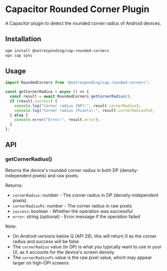 # Capacitor Rounded Corner Plugin

A Capacitor plugin to detect the rounded corner radius of Android devices.

## Installation

```bash
npm install @notrezponding/cap-rounded-corners
npx cap sync
```

## Usage

```typescript
import RoundedCorners from "@notrezponding/cap-rounded-corners";

const getCornerRadius = async () => {
  const result = await RoundedCorners.getCornerRadius();
  if (result.success) {
    console.log("Corner radius (DP):", result.cornerRadius);
    console.log("Corner radius (Pixels):", result.cornerRadiusPx);
  } else {
    console.error("Error:", result.error);
  }
};
```

## API

### getCornerRadius()

Returns the device's rounded corner radius in both DP (density-independent pixels) and raw pixels.

Returns:
- `cornerRadius`: number - The corner radius in DP (density-independent pixels)
- `cornerRadiusPx`: number - The corner radius in raw pixels
- `success`: boolean - Whether the operation was successful
- `error`: string (optional) - Error message if the operation failed

Note: 
- On Android versions below Q (API 29), this will return 0 as the corner radius and success will be false
- The `cornerRadius` value (in DP) is what you typically want to use in your UI, as it accounts for the device's screen density
- The `cornerRadiusPx` value is the raw pixel value, which may appear larger on high-DPI screens
